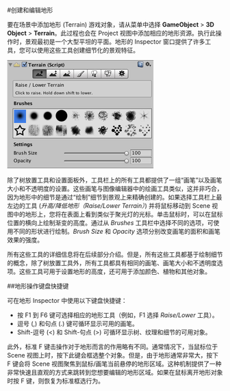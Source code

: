 #创建和编辑地形

要在场景中添加地形 (Terrain) 游戏对象，请从菜单中选择 __GameObject__ > __3D Object__ > __Terrain__。此过程也会在 Project 视图中添加相应的地形资源。执行此操作时，景观最初是一个大型平坦的平面。地形的 Inspector 窗口提供了许多工具，您可以使用这些工具创建细节化的景观特征。

![地形编辑工具显示在 Inspector 中](../uploads/Main/TerrainEditingTools.png)

除了树放置工具和设置面板外，工具栏上的所有工具都提供了一组“画笔”以及画笔大小和不透明度的设置。这些画笔与图像编辑器中的绘画工具类似，这并非巧合，因为地形中的细节是通过“绘制”细节到景观上来精确创建的。如果选择工具栏上最左边的工具 (_升高/降低地形（Raise/Lower Terrain）_) 并将鼠标移动到 Scene 视图中的地形上，您将在表面上看到类似于聚光灯的光标。单击鼠标时，可以在鼠标位置的横向上绘制渐变的高度。通过从 _Brushes_ 工具栏中选择不同的选项，可使用不同的形状进行绘制。_Brush Size_ 和 _Opacity_ 选项分别改变画笔的面积和画笔效果的强度。

所有这些工具的详细信息将在后续部分介绍。但是，所有这些工具都基于绘制细节的概念，除了树放置工具外，所有工具都具有相同的画笔、画笔大小和不透明度选项。这些工具可用于设置地形的高度，还可用于添加颜色、植物和其他对象。

##地形操作键盘快捷键

可在地形 Inspector 中使用以下键盘快捷键：

* 按 F1 到 F6 键可选择相应的地形工具（例如，F1 选择 _Raise/Lower_ 工具）。
* 逗号 (,) 和句点 (.) 键可循环显示可用的画笔。
* Shift-逗号 (&lt;) 和 Shift-句点 (&gt;) 可循环显示树、纹理和细节的可用对象。

此外，标准 F 键击操作对于地形而言的作用略有不同。通常情况下，当鼠标位于 Scene 视图上时，按下此键会框选整个对象。但是，由于地形通常非常大，按下 F 键会将 Scene 视图聚焦到鼠标/画笔当前悬停的地形区域。这种机制提供了一种非常快速且直观的方式来跳转到您想要编辑的地形区域。如果在鼠标离开地形对象时按 F 键，则恢复为标准框选行为。

